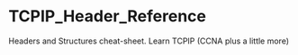 TCPIP_Header_Reference
======================

Headers and Structures cheat-sheet. Learn TCPIP (CCNA plus a little more)

